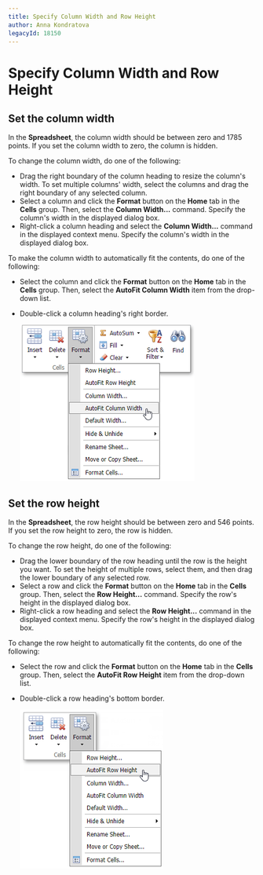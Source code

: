 ```yaml
---
title: Specify Column Width and Row Height
author: Anna Kondratova
legacyId: 18150
---
```

# Specify Column Width and Row Height
## Set the column width
In the **Spreadsheet**, the column width should be between zero and 1785 points. If you set the column width to zero, the column is hidden.

To change the column width, do one of the following:
* Drag the right boundary of the column heading to resize the column's width. To set multiple columns' width, select the columns and drag the right boundary of any selected column.
* Select a column and click the **Format** button on the **Home** tab in the **Cells** group. Then, select the **Column Width...** command. Specify the column's width in the displayed dialog box.
* Right-click a column heading and select the **Column Width...** command in the displayed context menu. Specify the column's width in the displayed dialog box.

To make the column width to automatically fit the contents, do one of the following:
* Select the column and click the **Format** button on the **Home** tab in the **Cells** group. Then, select the **AutoFit Column Width** item from the drop-down list.
* Double-click a column heading's right border.
	
	![EUD_ASPxSpreadsheet_Home_AutoFitColumnWidth](../../../images/img26053.png)

## Set the row height
In the **Spreadsheet**, the row height should be between zero and 546 points. If you set the row height to zero, the row is hidden.

To change the row height, do one of the following:
* Drag the lower boundary of the row heading until the row is the height you want. To set the height of multiple rows, select them, and then drag the lower boundary of any selected row.
* Select a row and click the **Format** button on the **Home** tab in the **Cells** group. Then, select the **Row Height...** command. Specify the row's height in the displayed dialog box.
* Right-click a row heading and select the **Row Height...** command in the displayed context menu. Specify the row's height in the displayed dialog box.

To change the row height to automatically fit the contents, do one of the following:
* Select the row and click the **Format** button on the **Home** tab in the **Cells** group. Then, select the **AutoFit Row Height** item from the drop-down list.
* Double-click a row heading's bottom border.
	
	![EUD_ASPxSpreadsheet_Home_AutoFitRowHeight](../../../images/img26054.png)
